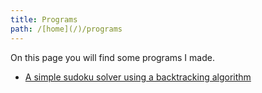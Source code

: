 ```yaml
---
title: Programs
path: /[home](/)/programs
---
```


On this page you will find some programs I made.

* [A simple sudoku solver using a backtracking algorithm](programs/sudoku_solver.html)

